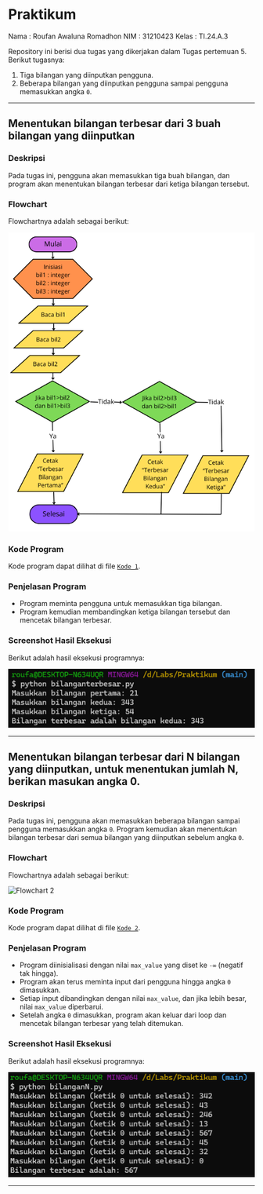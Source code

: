 # Praktikum

Nama : Roufan Awaluna Romadhon
NIM : 31210423
Kelas : TI.24.A.3

Repository ini berisi dua tugas yang dikerjakan dalam Tugas pertemuan 5. Berikut tugasnya:
1. Tiga bilangan yang diinputkan pengguna.
2. Beberapa bilangan yang diinputkan pengguna sampai pengguna memasukkan angka `0`.

---

## Menentukan bilangan terbesar dari 3 buah bilangan yang diinputkan

### Deskripsi
Pada tugas ini, pengguna akan memasukkan tiga buah bilangan, dan program akan menentukan bilangan terbesar dari ketiga bilangan tersebut.

### Flowchart
Flowchartnya adalah sebagai berikut:

![Flowchart 1](image/flowchart1.png)

### Kode Program
Kode program dapat dilihat di file [`Kode 1`](bilanganterbesar.py).

### Penjelasan Program
- Program meminta pengguna untuk memasukkan tiga bilangan.
- Program kemudian membandingkan ketiga bilangan tersebut dan mencetak bilangan terbesar.

### Screenshot Hasil Eksekusi
Berikut adalah hasil eksekusi programnya:

![Screenshot 1](image/screenshot1.png)

---

## Menentukan bilangan terbesar dari N bilangan yang diinputkan, untuk menentukan jumlah N, berikan masukan angka 0.

### Deskripsi
Pada tugas ini, pengguna akan memasukkan beberapa bilangan sampai pengguna memasukkan angka `0`. Program kemudian akan menentukan bilangan terbesar dari semua bilangan yang diinputkan sebelum angka `0`.

### Flowchart
Flowchartnya adalah sebagai berikut:

![Flowchart 2](image/flowchart_tugas2.png)

### Kode Program
Kode program dapat dilihat di file [`Kode 2`](bilanganN.py).

### Penjelasan Program
- Program diinisialisasi dengan nilai `max_value` yang diset ke `-∞` (negatif tak hingga).
- Program akan terus meminta input dari pengguna hingga angka `0` dimasukkan.
- Setiap input dibandingkan dengan nilai `max_value`, dan jika lebih besar, nilai `max_value` diperbarui.
- Setelah angka `0` dimasukkan, program akan keluar dari loop dan mencetak bilangan terbesar yang telah ditemukan.

### Screenshot Hasil Eksekusi
Berikut adalah hasil eksekusi programnya:

![Screenshot 2](image/screenshot2.png)

---
